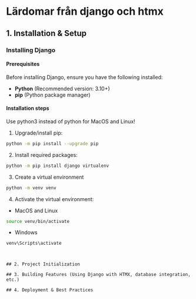 # Lärdomar från django och htmx

## 1. Installation & Setup

### Installing Django
#### Prerequisites
Before installing Django, ensure you have the following installed:

- **Python** (Recommended version: 3.10+)
- **pip** (Python package manager)

#### Installation steps
Use python3 instead of python for MacOS and Linux!

1. Upgrade/install pip:
```sh
python -m pip install --upgrade pip
```
2. Install required packages:
```sh
python -m pip install django virtualenv
```
3. Create a virtual environment
```sh
python -m venv venv
```
4. Activate the virtual environment:
* MacOS and Linux
```sh
source venv/bin/activate
```
* Windows
```sh
venv\Scripts\activate
```
```


## 2. Project Initialization

## 3. Building Features (Using Django with HTMX, database integration, etc.)

## 4. Deployment & Best Practices

